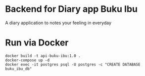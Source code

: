 # Backend for Diary app Buku Ibu
A diary application to notes your feeling in everyday

# Run via Docker
```
docker build -t api-buku-ibu:1.0 .
docker-compose up -d
docker exec -it postgres psql -U postgres -c "CREATE DATABASE buku_ibu_db"
```

